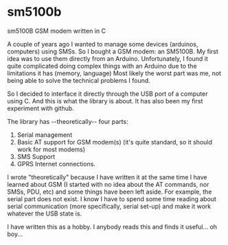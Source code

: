 # sm5100b
sm5100B GSM modem written in C

A couple of years ago I wanted to manage some devices (arduinos, computers) using SMSs. So I bought a GSM modem: an SM5100B. My first 
idea was to use them directly from an Arduino. Unfortunately, I found it quite complicated doing complex things with an Arduino due to the limitations it has (memory, language) Most likely the worst part was me, not being able to solve the technical problems I found.

So I decided to interface it directly through the USB port of a computer using C. And this is what the library is about. It has also been my first experiment with github.

The library has --theoretically-- four parts:
1. Serial management
2. Basic AT support for GSM modem(s) (it's quite standard, so it should work for most modems)
3. SMS Support
4. GPRS Internet connections.

I wrote "theoretically" because I have written it at the same time I have learned about GSM (I started with no idea about the AT commands, nor SMSs, PDU, etc) and some things have been left aside. For example, the serial part does not exist. I know I have to spend some time reading about serial communication (more specifically, serial set-up) and make it work whatever the USB state is.

I have written this as a hobby. I anybody reads this and finds it useful... oh boy... 
